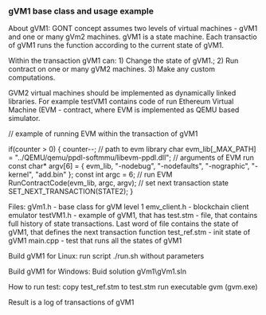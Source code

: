 ### gVM1 base class and usage example


About gVM1:
  GONT concept assumes two levels of virtual machines - gVM1 and one or many gVm2 machines. gVM1 is a state machine. Each transactio of gVM1 runs the function according to the current state of gVM1.
  
Within the transaction gVM1 can:
    1) Change the state of gVM1.; 
    2) Run contract on one or many gVM2 machines.
    3) Make any custom computations.
    
  GVM2 virtual machines should be implemented as dynamically linked libraries. For example testVM1 contains code of run Ethereum Virtual Machine (EVM - contract, where EVM is implemented as QEMU based simulator.

  // example of running EVM within the transaction of gVM1
  
  if(counter > 0)
  {
     counter--;
      // path to evm library
	  char evm_lib[_MAX_PATH] = "../QEMU/qemu/ppdl-softmmu/libevm-ppdl.dll";
    // arguments of EVM run
	  const char* argv[6] = { evm_lib, "-nodebug", "-nodefaults", "-nographic", "-kernel", "add.bin" };
	  const int argc = 6;
    // run EVM
	  RunContractCode(evm_lib, argc, argv);
    // set next transaction state
      SET_NEXT_TRANSACTION(STATE2);
    }
  
  
  
Files:
  gVm1.h - base class for gVM level 1
  emv_client.h - blockchain client emulator
  testVM1.h - example of gVM1, that has 
  test.stm - file, that contains full history of state transactions. Last word of file contains the state of gVM1, that defines the next transaction function
  test_ref.stm - init state of gVM1
  main.cpp - test that runs all the states of gVM1 
  
Build gVM1 for Linux: 
  run script ./run.sh without parameters
 
Build gVM1 for Windows:
  Buid solution gVm1\gVm1.sln

How to run test:
  copy test_ref.stm to test.stm
  run executable gvm (gvm.exe)
  
Result is a log of transactions of gVM1

  
